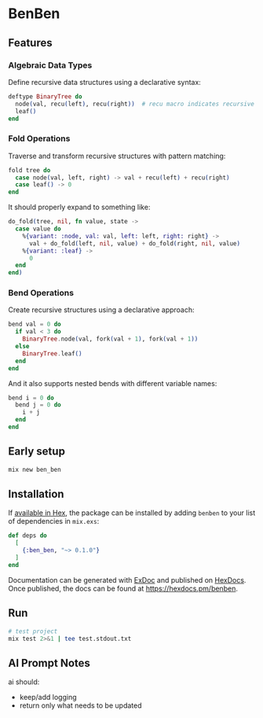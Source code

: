 BenBen
========

## Features

### Algebraic Data Types

Define recursive data structures using a declarative syntax:

```elixir
deftype BinaryTree do
  node(val, recu(left), recu(right))  # recu macro indicates recursive fields
  leaf()
end
```

### Fold Operations

Traverse and transform recursive structures with pattern matching:

```elixir
fold tree do
  case node(val, left, right) -> val + recu(left) + recu(right)
  case leaf() -> 0
end
```

It should properly expand to something like:

```elixir
do_fold(tree, nil, fn value, state ->
  case value do
    %{variant: :node, val: val, left: left, right: right} ->
      val + do_fold(left, nil, value) + do_fold(right, nil, value)
    %{variant: :leaf} ->
      0
  end
end)
```

### Bend Operations

Create recursive structures using a declarative approach:

```elixir
bend val = 0 do
  if val < 3 do
    BinaryTree.node(val, fork(val + 1), fork(val + 1))
  else
    BinaryTree.leaf()
  end
end
```

And it also supports nested bends with different variable names:

```elixir
bend i = 0 do
  bend j = 0 do
    i + j
  end
end
```

## Early setup
```bash
mix new ben_ben
```

## Installation

If [available in Hex](https://hex.pm/docs/publish), the package can be installed
by adding `benben` to your list of dependencies in `mix.exs`:

```elixir
def deps do
  [
    {:ben_ben, "~> 0.1.0"}
  ]
end
```

Documentation can be generated with [ExDoc](https://github.com/elixir-lang/ex_doc)
and published on [HexDocs](https://hexdocs.pm). Once published, the docs can
be found at <https://hexdocs.pm/benben>.

## Run
```bash
# test project
mix test 2>&1 | tee test.stdout.txt
```

## AI Prompt Notes
ai should:
- keep/add logging
- return only what needs to be updated
